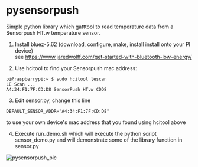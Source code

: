 # pysensorpush

Simple python library which gatttool to read temperature data from a Sensorpush HT.w temperature sensor.


1. Install bluez-5.62 (download, configure, make, install install onto your PI device)<br>
see https://www.jaredwolff.com/get-started-with-bluetooth-low-energy/<br>

2. Use hcitool to find your Sensorpush mac address:<br>
```
pi@raspberrypi:~ $ sudo hcitool lescan
LE Scan ...
A4:34:F1:7F:CD:D8 SensorPush HT.w CDD8
```

3. Edit sensor.py, change this line<br>
```
DEFAULT_SENSOR_ADDR="A4:34:F1:7F:CD:D8"
```
to use your own device's mac address that you found using hcitool above<br>

4. Execute run_demo.sh which will execute the python script sensor_demo.py and will demonstrate some of the library function in sensor.py

![pysensorpush_pic](https://user-images.githubusercontent.com/5443337/143657088-2a6d5793-24d3-4408-9d07-30b3f3f04577.jpg)
